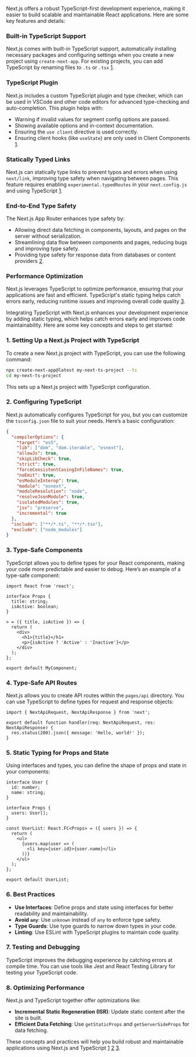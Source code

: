 Next.js offers a robust TypeScript-first development experience, making it easier to build scalable and maintainable React applications. Here are some key features and details:

### **Built-in TypeScript Support**
Next.js comes with built-in TypeScript support, automatically installing necessary packages and configuring settings when you create a new project using `create-next-app`. For existing projects, you can add TypeScript by renaming files to `.ts` or `.tsx` [1](https://nextjs.org/docs/14/app/building-your-application/configuring/typescript).

### **TypeScript Plugin**
Next.js includes a custom TypeScript plugin and type checker, which can be used in VSCode and other code editors for advanced type-checking and auto-completion. This plugin helps with:
- Warning if invalid values for segment config options are passed.
- Showing available options and in-context documentation.
- Ensuring the `use client` directive is used correctly.
- Ensuring client hooks (like `useState`) are only used in Client Components [1](https://nextjs.org/docs/14/app/building-your-application/configuring/typescript).

### **Statically Typed Links**
Next.js can statically type links to prevent typos and errors when using `next/link`, improving type safety when navigating between pages. This feature requires enabling `experimental.typedRoutes` in your `next.config.js` and using TypeScript [1](https://nextjs.org/docs/14/app/building-your-application/configuring/typescript).

### **End-to-End Type Safety**
The Next.js App Router enhances type safety by:
- Allowing direct data fetching in components, layouts, and pages on the server without serialization.
- Streamlining data flow between components and pages, reducing bugs and improving type safety.
- Providing type safety for response data from databases or content providers [2](https://nextjs.org/docs/app/api-reference/config/typescript).

### **Performance Optimization**
Next.js leverages TypeScript to optimize performance, ensuring that your applications are fast and efficient. TypeScript's static typing helps catch errors early, reducing runtime issues and improving overall code quality [3](https://codezup.com/typescript-nextjs-full-stack-guide/).

Integrating TypeScript with Next.js enhances your development experience by adding static typing, which helps catch errors early and improves code maintainability. Here are some key concepts and steps to get started:

### 1. **Setting Up a Next.js Project with TypeScript**
To create a new Next.js project with TypeScript, you can use the following command:
```bash
npx create-next-app@latest my-next-ts-project --ts
cd my-next-ts-project
```
This sets up a Next.js project with TypeScript configuration.

### 2. **Configuring TypeScript**
Next.js automatically configures TypeScript for you, but you can customize the `tsconfig.json` file to suit your needs. Here’s a basic configuration:
```json
{
  "compilerOptions": {
    "target": "es5",
    "lib": ["dom", "dom.iterable", "esnext"],
    "allowJs": true,
    "skipLibCheck": true,
    "strict": true,
    "forceConsistentCasingInFileNames": true,
    "noEmit": true,
    "esModuleInterop": true,
    "module": "esnext",
    "moduleResolution": "node",
    "resolveJsonModule": true,
    "isolatedModules": true,
    "jsx": "preserve",
    "incremental": true
  },
  "include": ["**/*.ts", "**/*.tsx"],
  "exclude": ["node_modules"]
}
```

### 3. **Type-Safe Components**
TypeScript allows you to define types for your React components, making your code more predictable and easier to debug. Here’s an example of a type-safe component:
```tsx
import React from 'react';

interface Props {
  title: string;
  isActive: boolean;
}

> = ({ title, isActive }) => {
  return (
    <div>
      <h1>{title}</h1>
      <p>{isActive ? 'Active' : 'Inactive'}</p>
    </div>
  );
};

export default MyComponent;
```

### 4. **Type-Safe API Routes**
Next.js allows you to create API routes within the `pages/api` directory. You can use TypeScript to define types for request and response objects:
```tsx
import { NextApiRequest, NextApiResponse } from 'next';

export default function handler(req: NextApiRequest, res: NextApiResponse) {
  res.status(200).json({ message: 'Hello, world!' });
}
```

### 5. **Static Typing for Props and State**
Using interfaces and types, you can define the shape of props and state in your components:
```tsx
interface User {
  id: number;
  name: string;
}

interface Props {
  users: User[];
}

const UserList: React.FC<Props> = ({ users }) => {
  return (
    <ul>
      {users.map(user => (
        <li key={user.id}>{user.name}</li>
      ))}
    </ul>
  );
};

export default UserList;
```

### 6. **Best Practices**
- **Use Interfaces**: Define props and state using interfaces for better readability and maintainability.
- **Avoid `any`**: Use `unknown` instead of `any` to enforce type safety.
- **Type Guards**: Use type guards to narrow down types in your code.
- **Linting**: Use ESLint with TypeScript plugins to maintain code quality.

### 7. **Testing and Debugging**
TypeScript improves the debugging experience by catching errors at compile time. You can use tools like Jest and React Testing Library for testing your TypeScript code.

### 8. **Optimizing Performance**
Next.js and TypeScript together offer optimizations like:
- **Incremental Static Regeneration (ISR)**: Update static content after the site is built.
- **Efficient Data Fetching**: Use `getStaticProps` and `getServerSideProps` for data fetching.

These concepts and practices will help you build robust and maintainable applications using Next.js and TypeScript [1](https://codezup.com/typescript-nextjs-full-stack-guide/) [2](https://docs.desishub.com/programming-tutorials/nextjs/next-typescript) [3](https://blog.logrocket.com/using-next-js-with-typescript/). 